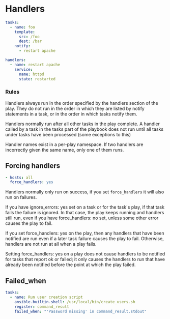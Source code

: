 # Handlers

```yaml
tasks:
  - name: foo
    template:
      src: /foo
      dest: /bar
    notify: 
      - restart apache

handlers:
  - name: restart apache
    service: 
      name: httpd
      state: restarted
```


### Rules

Handlers always run in the order specified by the handlers section of the play. They do not run in the order in which they are listed by notify statements in a task, or in the order in which tasks notify them.

Handlers normally run after all other tasks in the play complete. A handler called by a task in the tasks part of the playbook does not run until all tasks under tasks have been processed (some exceptions to this)

Handler names exist in a per-play namespace. If two handlers are incorrectly given the same name, only one of them runs.



## Forcing handlers

```yaml
- hosts: all
  force_handlers: yes
```

Handlers normally only run on success, if you set `force_handlers` it will also run on failures. 

If you have ignore_errors: yes set on a task or for the task's play, if that task fails the failure is ignored. In that case, the play keeps running and handlers still run, even if you have force_handlers: no set, unless some other error causes the play to fail.

If you set force_handlers: yes on the play, then any handlers that have been notified are run even if a later task failure causes the play to fail. Otherwise, handlers are not run at all when a play fails.

Setting force_handlers: yes on a play does not cause handlers to be notified for tasks that report ok or failed; it only causes the handlers to run that have already been notified before the point at which the play failed.


## Failed_when


```yaml
tasks:
  - name: Run user creation script
    ansible.builtin.shell: /usr/local/bin/create_users.sh
    register: command_result
    failed_when: "'Password missing' in command_result.stdout"
```

